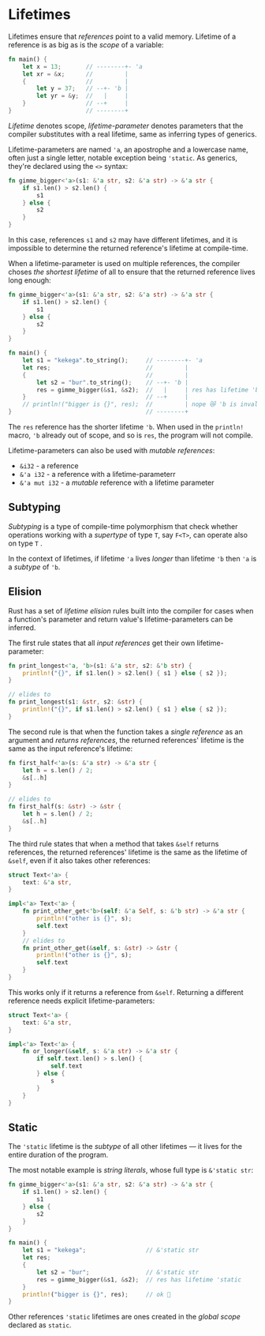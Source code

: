 # Lifetimes

Lifetimes ensure that _references_ point to a valid memory. Lifetime of a
reference is as big as is the _scope_ of a variable:

```rust
fn main() {
    let x = 13;       // --------+- 'a
    let xr = &x;      //         |
    {                 //         |
        let y = 37;   // --+- 'b |
        let yr = &y;  //   |     |
    }                 // --+     |
}                     // --------+
```

_Lifetime_ denotes scope, _lifetime-parameter_ denotes parameters that the
compiler substitutes with a real lifetime, same as inferring types of generics.

Lifetime-parameters are named `'a`, an apostrophe and a lowercase name, often
just a single letter, notable exception being `'static`. As generics, they're
declared using the `<>` syntax:

```rust
fn gimme_bigger<'a>(s1: &'a str, s2: &'a str) -> &'a str {
    if s1.len() > s2.len() {
        s1
    } else {
        s2
    }
}
```

In this case, references `s1` and `s2` may have different lifetimes, and it is
impossible to determine the returned reference's lifetime at compile-time.

When a lifetime-parameter is used on multiple references, the compiler choses
_the shortest lifetime_ of all to ensure that the returned reference lives long
enough:

```rust
fn gimme_bigger<'a>(s1: &'a str, s2: &'a str) -> &'a str {
    if s1.len() > s2.len() {
        s1
    } else {
        s2
    }
}

fn main() {
    let s1 = "kekega".to_string();     // --------+- 'a
    let res;                           //         |
    {                                  //         |
        let s2 = "bur".to_string();    // --+- 'b |
        res = gimme_bigger(&s1, &s2);  //   |     | res has lifetime 'b
    }                                  // --+     |
    // println!("bigger is {}", res);  //         | nope 😿 'b is invalid
}                                      // --------+
```

The `res` reference has the shorter lifetime `'b`. When used in the `println!`
macro, `'b` already out of scope, and so is `res`, the program will not compile.

Lifetime-parameters can also be used with _mutable references_:

- `&i32` - a reference
- `&'a i32` - a reference with a lifetime-parameterr
- `&'a mut i32` - a _mutable_ reference with a lifetime parameter

## Subtyping

_Subtyping_ is a type of compile-time polymorphism that check whether operations
working with a _supertype_ of type `T`, say `F<T>`, can operate also on type `T`
.

In the context of lifetimes, if lifetime `'a` lives _longer_ than lifetime `'b`
then `'a` is a _subtype_ of `'b`.

## Elision

Rust has a set of _lifetime elision_ rules built into the compiler for cases
when a function's parameter and return value's lifetime-parameters can be
inferred.

The first rule states that all _input references_ get their own
lifetime-parameter:

```rust
fn print_longest<'a, 'b>(s1: &'a str, s2: &'b str) {
    println!("{}", if s1.len() > s2.len() { s1 } else { s2 });
}

// elides to
fn print_longest(s1: &str, s2: &str) {
    println!("{}", if s1.len() > s2.len() { s1 } else { s2 });
}
```

The second rule is that when the function takes a _single reference_ as an
argument and _returns references_, the returned references' lifetime is the same
as the input reference's lifetime:

```rust
fn first_half<'a>(s: &'a str) -> &'a str {
    let h = s.len() / 2;
    &s[..h]
}

// elides to
fn first_half(s: &str) -> &str {
    let h = s.len() / 2;
    &s[..h]
}
```

The third rule states that when a method that takes `&self` returns references,
the returned references' lifetime is the same as the lifetime of `&self`, even
if it also takes other references:

```rust
struct Text<'a> {
    text: &'a str,
}

impl<'a> Text<'a> {
    fn print_other_get<'b>(self: &'a Self, s: &'b str) -> &'a str {
        println!("other is {}", s);
        self.text
    }
    // elides to
    fn print_other_get(&self, s: &str) -> &str {
        println!("other is {}", s);
        self.text
    }
}
```

This works only if it returns a reference from `&self`. Returning a different
reference needs explicit lifetime-parameters:

```rust
struct Text<'a> {
    text: &'a str,
}

impl<'a> Text<'a> {
    fn or_longer(&self, s: &'a str) -> &'a str {
        if self.text.len() > s.len() {
            self.text
        } else {
            s
        }
    }
}
```

## Static

The `'static` lifetime is the _subtype_ of all other lifetimes — it lives for
the entire duration of the program.

The most notable example is _string literals_, whose full type is
`&'static str`:

```rust
fn gimme_bigger<'a>(s1: &'a str, s2: &'a str) -> &'a str {
    if s1.len() > s2.len() {
        s1
    } else {
        s2
    }
}

fn main() {
    let s1 = "kekega";                 // &'static str
    let res;
    {
        let s2 = "bur";                // &'static str
        res = gimme_bigger(&s1, &s2);  // res has lifetime 'static
    }
    println!("bigger is {}", res);     // ok 🎉
}
```

Other references `'static` lifetimes are ones created in the _global scope_
declared as `static`.

